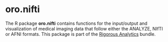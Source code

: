 # oro.nifti

The R package **oro.nifti** contains functions for the input/output and visualization of medical imaging data that follow either the ANALYZE, NIfTI or AFNI formats.  This package is part of the <a href="http://rigorousanalytics.blogspot.com">Rigorous Analytics</a> bundle.
